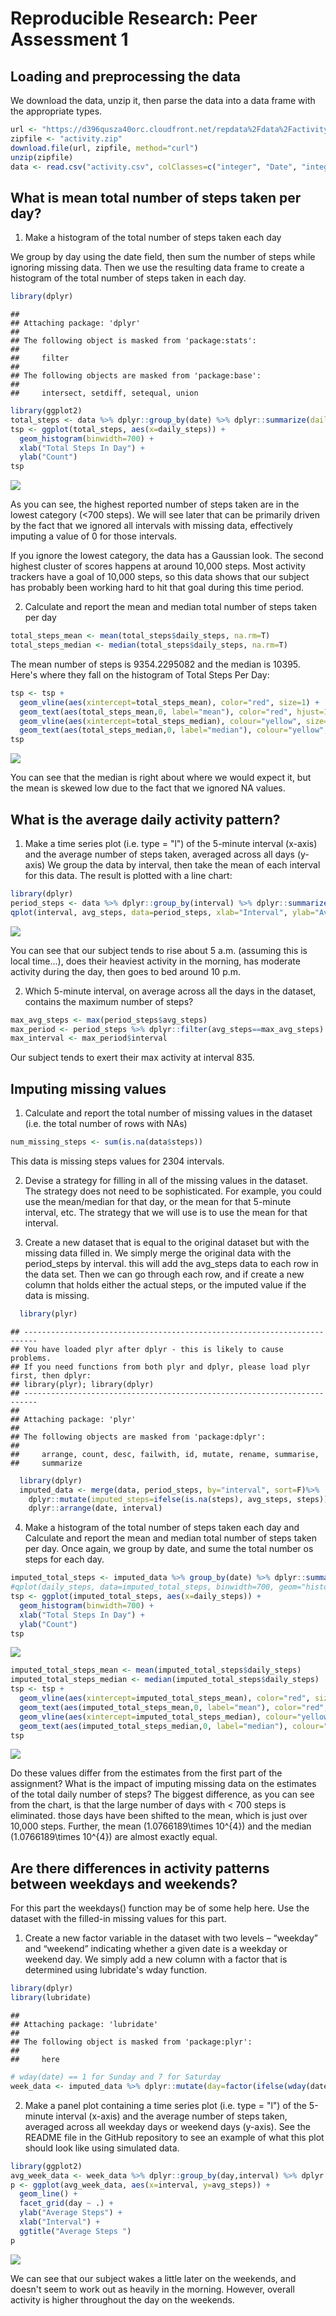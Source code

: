# Reproducible Research: Peer Assessment 1


## Loading and preprocessing the data
We download the data, unzip it, then parse the data into a data frame with the appropriate types.

```r
url <- "https://d396qusza40orc.cloudfront.net/repdata%2Fdata%2Factivity.zip"
zipfile <- "activity.zip" 
download.file(url, zipfile, method="curl")
unzip(zipfile)
data <- read.csv("activity.csv", colClasses=c("integer", "Date", "integer"))
```


## What is mean total number of steps taken per day?
1. Make a histogram of the total number of steps taken each day

We group by day using the date field, then sum the number of steps while ignoring missing data. Then we use the resulting data frame to create a histogram of the total number of steps taken in each day.

```r
library(dplyr)
```

```
## 
## Attaching package: 'dplyr'
## 
## The following object is masked from 'package:stats':
## 
##     filter
## 
## The following objects are masked from 'package:base':
## 
##     intersect, setdiff, setequal, union
```

```r
library(ggplot2)
total_steps <- data %>% dplyr::group_by(date) %>% dplyr::summarize(daily_steps=sum(steps, na.rm=T))
tsp <- ggplot(total_steps, aes(x=daily_steps)) + 
  geom_histogram(binwidth=700) + 
  xlab("Total Steps In Day") +
  ylab("Count")
tsp
```

![](PA1_template_files/figure-html/unnamed-chunk-2-1.png) 

As you can see, the highest reported number of steps taken are in the lowest category (<700 steps). We will see later that can be primarily driven by the fact that we ignored all intervals with missing data, effectively imputing a value of 0 for those intervals. 

If you ignore the lowest category, the data has a Gaussian look. The second highest cluster of scores happens at around 10,000 steps. Most activity trackers have a goal of 10,000 steps, so this data shows that our subject has probably been working hard to hit that goal during this time period.

2. Calculate and report the mean and median total number of steps taken per day

```r
total_steps_mean <- mean(total_steps$daily_steps, na.rm=T)
total_steps_median <- median(total_steps$daily_steps, na.rm=T)
```
The mean number of steps is 9354.2295082 and the median is 10395. Here's where they fall on the histogram of Total Steps Per Day:

```r
tsp <- tsp + 
  geom_vline(aes(xintercept=total_steps_mean), color="red", size=1) + 
  geom_text(aes(total_steps_mean,0, label="mean"), color="red", hjust=1.5, show_guide=F) +
  geom_vline(aes(xintercept=total_steps_median), colour="yellow", size=1) +
  geom_text(aes(total_steps_median,0, label="median"), colour="yellow", hjust=-0.5, show_guide=F) 
tsp
```

![](PA1_template_files/figure-html/unnamed-chunk-4-1.png) 

You can see that the median is right about where we would expect it, but the mean is skewed low due to the fact that we ignored NA values.

## What is the average daily activity pattern?
1. Make a time series plot (i.e. type = "l") of the 5-minute interval (x-axis) and the average number of steps taken, averaged across all days (y-axis)
We group the data by interval, then take the mean of each interval for this data. The result is plotted with a line chart:

```r
library(dplyr)
period_steps <- data %>% dplyr::group_by(interval) %>% dplyr::summarize(avg_steps=mean(steps, na.rm=T))
qplot(interval, avg_steps, data=period_steps, xlab="Interval", ylab="Average Steps", main="Daily Activity Pattern", geom="line")
```

![](PA1_template_files/figure-html/unnamed-chunk-5-1.png) 

You can see that our subject tends to rise about 5 a.m. (assuming this is local time...), does their heaviest activity in the morning, has moderate activity during the day, then goes to bed around 10 p.m.

2. Which 5-minute interval, on average across all the days in the dataset, contains the maximum number of steps?

```r
max_avg_steps <- max(period_steps$avg_steps)
max_period <- period_steps %>% dplyr::filter(avg_steps==max_avg_steps)
max_interval <- max_period$interval
```

Our subject tends to exert their max activity at interval 835.

## Imputing missing values
1. Calculate and report the total number of missing values in the dataset (i.e. the total number of rows with NAs)

```r
num_missing_steps <- sum(is.na(data$steps))
```

This data is missing steps values for 2304 intervals.

2. Devise a strategy for filling in all of the missing values in the dataset. The strategy does not need to be sophisticated. For example, you could use the mean/median for that day, or the mean for that 5-minute interval, etc.
The strategy that we will use is to use the mean for that interval.

3. Create a new dataset that is equal to the original dataset but with the missing data filled in.
We simply merge the original data with the period_steps by interval. this will add the avg_steps data to each row in the data set. Then we can go through each row, and if create a new column that holds either the actual steps, or the imputed value if the data is missing.

```r
  library(plyr)
```

```
## -------------------------------------------------------------------------
## You have loaded plyr after dplyr - this is likely to cause problems.
## If you need functions from both plyr and dplyr, please load plyr first, then dplyr:
## library(plyr); library(dplyr)
## -------------------------------------------------------------------------
## 
## Attaching package: 'plyr'
## 
## The following objects are masked from 'package:dplyr':
## 
##     arrange, count, desc, failwith, id, mutate, rename, summarise,
##     summarize
```

```r
  library(dplyr)
  imputed_data <- merge(data, period_steps, by="interval", sort=F)%>% 
    dplyr::mutate(imputed_steps=ifelse(is.na(steps), avg_steps, steps)) %>% 
    dplyr::arrange(date, interval)
```


4. Make a histogram of the total number of steps taken each day and Calculate and report the mean and median total number of steps taken per day. 
Once again, we group by date, and sume the total number os steps for each day.

```r
imputed_total_steps <- imputed_data %>% group_by(date) %>% dplyr::summarize(daily_steps=sum(imputed_steps, na.rm=T))
#qplot(daily_steps, data=imputed_total_steps, binwidth=700, geom="histogram", xlab="Total Steps In Day", ylab="Count")
tsp <- ggplot(imputed_total_steps, aes(x=daily_steps)) + 
  geom_histogram(binwidth=700) + 
  xlab("Total Steps In Day") +
  ylab("Count")
tsp
```

![](PA1_template_files/figure-html/unnamed-chunk-9-1.png) 

```r
imputed_total_steps_mean <- mean(imputed_total_steps$daily_steps)
imputed_total_steps_median <- median(imputed_total_steps$daily_steps)
tsp <- tsp + 
  geom_vline(aes(xintercept=imputed_total_steps_mean), color="red", size=1) + 
  geom_text(aes(imputed_total_steps_mean,0, label="mean"), color="red", hjust=1.5, show_guide=F) +
  geom_vline(aes(xintercept=imputed_total_steps_median), colour="yellow", size=1) +
  geom_text(aes(imputed_total_steps_median,0, label="median"), colour="yellow", hjust=-0.5, show_guide=F) 
tsp
```

![](PA1_template_files/figure-html/unnamed-chunk-9-2.png) 

Do these values differ from the estimates from the first part of the assignment? What is the impact of imputing missing data on the estimates of the total daily number of steps?
The biggest difference, as you can see from the chart, is that the large number of days with < 700 steps is eliminated. those days have been shifted to the mean, which is just over 10,000 steps. Further, the mean (1.0766189\times 10^{4}) and the median (1.0766189\times 10^{4}) are almost exactly equal. 

## Are there differences in activity patterns between weekdays and weekends?
For this part the weekdays() function may be of some help here. Use the dataset with the filled-in missing values for this part.

1. Create a new factor variable in the dataset with two levels – “weekday” and “weekend” indicating whether a given date is a weekday or weekend day.
We simply add a new column with a factor that is determined using lubridate's wday function.

```r
library(dplyr)
library(lubridate)
```

```
## 
## Attaching package: 'lubridate'
## 
## The following object is masked from 'package:plyr':
## 
##     here
```

```r
# wday(date) == 1 for Sunday and 7 for Saturday
week_data <- imputed_data %>% dplyr::mutate(day=factor(ifelse(wday(date)==1 | wday(date)==7, "weekend", "weekday"))) 
```


2. Make a panel plot containing a time series plot (i.e. type = "l") of the 5-minute interval (x-axis) and the average number of steps taken, averaged across all weekday days or weekend days (y-axis). See the README file in the GitHub repository to see an example of what this plot should look like using simulated data.

```r
library(ggplot2)
avg_week_data <- week_data %>% dplyr::group_by(day,interval) %>% dplyr::summarize(avg_steps=mean(imputed_steps))
p <- ggplot(avg_week_data, aes(x=interval, y=avg_steps)) + 
  geom_line() + 
  facet_grid(day ~ .) +
  ylab("Average Steps") +
  xlab("Interval") +
  ggtitle("Average Steps ")
p
```

![](PA1_template_files/figure-html/unnamed-chunk-11-1.png) 

We can see that our subject wakes a little later on the weekends, and doesn't seem to work out as heavily in the morning. However, overall activity is higher throughout the day on the weekends.
